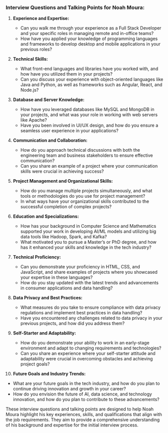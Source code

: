 ### Interview Questions and Talking Points for Noah Moura:

1. **Experience and Expertise:**
   - Can you walk me through your experience as a Full Stack Developer and your specific roles in managing remote and in-office teams?
   - How have you applied your knowledge of programming languages and frameworks to develop desktop and mobile applications in your previous roles?

2. **Technical Skills:**
   - What front-end languages and libraries have you worked with, and how have you utilized them in your projects?
   - Can you discuss your experience with object-oriented languages like Java and Python, as well as frameworks such as Angular, React, and Node.js?

3. **Database and Server Knowledge:**
   - How have you leveraged databases like MySQL and MongoDB in your projects, and what was your role in working with web servers like Apache?
   - Have you been involved in UI/UX design, and how do you ensure a seamless user experience in your applications?

4. **Communication and Collaboration:**
   - How do you approach technical discussions with both the engineering team and business stakeholders to ensure effective communication?
   - Can you share an example of a project where your communication skills were crucial in achieving success?

5. **Project Management and Organizational Skills:**
   - How do you manage multiple projects simultaneously, and what tools or methodologies do you use for project management?
   - In what ways have your organizational skills contributed to the successful completion of complex projects?

6. **Education and Specializations:**
   - How has your background in Computer Science and Mathematics supported your work in developing AI/ML models and utilizing big data tools like Hadoop, Spark, and Kafka?
   - What motivated you to pursue a Master’s or PhD degree, and how has it enhanced your skills and knowledge in the tech industry?

7. **Technical Proficiency:**
   - Can you demonstrate your proficiency in HTML, CSS, and JavaScript, and share examples of projects where you showcased your expertise in these languages?
   - How do you stay updated with the latest trends and advancements in consumer applications and data handling?

8. **Data Privacy and Best Practices:**
   - What measures do you take to ensure compliance with data privacy regulations and implement best practices in data handling?
   - Have you encountered any challenges related to data privacy in your previous projects, and how did you address them?

9. **Self-Starter and Adaptability:**
   - How do you demonstrate your ability to work in an early-stage environment and adapt to changing requirements and technologies?
   - Can you share an experience where your self-starter attitude and adaptability were crucial in overcoming obstacles and achieving project goals?

10. **Future Goals and Industry Trends:**
   - What are your future goals in the tech industry, and how do you plan to continue driving innovation and growth in your career?
   - How do you envision the future of AI, data science, and technology innovation, and how do you plan to contribute to these advancements?

These interview questions and talking points are designed to help Noah Moura highlight his key experiences, skills, and qualifications that align with the job requirements. They aim to provide a comprehensive understanding of his background and expertise for the initial interview process.